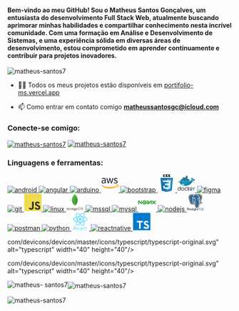 <h4>Bem-vindo ao meu GitHub! Sou o Matheus Santos Gonçalves, um entusiasta do desenvolvimento Full Stack Web, atualmente buscando aprimorar minhas habilidades e compartilhar conhecimento nesta incrível comunidade. Com uma formação em Análise e Desenvolvimento de Sistemas, e uma experiência sólida em diversas áreas de desenvolvimento, estou comprometido em aprender continuamente e contribuir para projetos inovadores.</h4>

<p align="left"> <img src="https: //komarev.com/ghpvc/?username=matheus-santos7&label=Profile%20views&color=0e75b6&style=flat" alt="matheus-santos7" /> </p>

- 👨‍💻 Todos os meus projetos estão disponíveis em [portifolio-ms.vercel.app](portifolio-ms.vercel.app)

- 📫 Como entrar em contato comigo **matheussantosgc@icloud.com**

<h3 align="left">Conecte-se comigo:</h3>
<p align="left">
<a href="https://linkedin.com/in/matheus-santos7" target= "blank"><img align="center" src="https://raw.githubusercontent.com/rahuldkjain/github-profile-readme-generator/master/src/images/icons/Social/linked-in-alt. svg" alt="matheus-santos7" height="30" width="40" /></a>
<a href="https://discord.gg/matheus-santos7" target="blank"><img alinhar="center" src="https://raw.githubusercontent.com/rahuldkjain/github-profile-readme-generator/master/src/images/icons/Social/discord.svg" alt="matheus-santos7" altura ="30" width="40" /></a>
</p>

<h3 align="left">Linguagens e ferramentas:</h3>
<p align="left"> <a href="https://developer.android.com" target="_blank" rel="noreferrer"> <img src="https://raw.githubusercontent.com/devicons /devicon/master/icons/android/android-original-wordmark.svg" alt="android" width="40" height="40"/> </a> <a href="https://angular.io " target="_blank" rel="noreferrer"> <img src="https://angular.io/assets/images/logos/angular/angular.svg" alt="angular" width="40" height=" 40"/> </a> <a href="https://www.arduino.cc/" target="_blank" rel="noreferrer"> <img src="https://cdn.worldvectorlogo.com/ logos/arduino-1.svg" alt="arduino" width="40" height="40"/> </a> <a href="https://aws.amazon.com" target="_blank" rel ="noreferrer"> <img src="https://raw.githubusercontent.com/devicons/devicon/master/icons/amazonwebservices/amazonwebservices-original-wordmark.svg" alt="aws" width="40" height= "40"/> </a> <a href="https://getbootstrap.com" target="_blank" rel="noreferrer"> <img src="https://raw.githubusercontent.com/devicons/ devicon/master/icons/bootstrap/bootstrap-plain-wordmark.svg" alt="bootstrap" width="40" height="40"/> </a> <a href="https://www.w3schools. com/css/" target="_blank" rel="noreferrer"> <img src="https://raw.githubusercontent.com/devicons/devicon/master/icons/css3/css3-original-wordmark.svg" alt ="css3" width="40" height="40"/> </a> <a href="https://www.docker.com/" target="_blank" rel="noreferrer"> <img src ="https://raw.githubusercontent.com/devicons/devicon/master/icons/docker/docker-original-wordmark.svg" alt="docker" width="40" height="40"/> </a > <a href="https://www.figma.com/" target="_blank" rel="noreferrer"> <img src="https://www.vectorlogo.zone/logos/figma/figma-icon .svg" alt="figma" width="40" height="40"/> </a> <a href="https://git-scm.com/" target="_blank" rel="noreferrer" > <img src="https://www.vectorlogo.zone/logos/git-scm/git-scm-icon.svg" alt="git" width="40" height="40"/> </a> <a href="https://developer.mozilla.org/en-US/docs/Web/JavaScript" target= "_blank" rel="noreferrer"> <img src="https://raw.githubusercontent.com/devicons/devicon/master/icons/javascript/javascript-original.svg" alt="javascript" width="40" height="40"/> </a> <a href="https://www.linux.org/" target="_blank" rel="noreferrer"> <img src="https://raw.githubusercontent .com/devicons/devicon/master/icons/linux/linux-original.svg" alt="linux" width="40" height="40"/> </a> <a href="https://www .mongodb.com/" target="_blank" rel="noreferrer"> <img src="https://raw.githubusercontent.com/devicons/devicon/master/icons/mongodb/mongodb-original-wordmark.svg" alt="mongodb" width="40" height="40"/> </a> <a href="https://www.microsoft.com/en-us/sql-server" target="_blank" rel ="noreferrer"> <img src="https://www.svgrepo.com/show/303229/microsoft-sql-server-logo.svg" alt="mssql" width="40" height="40"/ > </a> <a href="https://www.mysql.com/" target="_blank" rel="noreferrer"> <img src="https://raw.githubusercontent.com/devicons/devicon /master/icons/mysql/mysql-original-wordmark.svg" alt="mysql" width="40" height="40"/> </a> <a href="https://www.nginx.com "target="_blank" rel="noreferrer"> <img src="https://raw.githubusercontent.com/devicons/devicon/master/icons/nginx/nginx-original.svg" alt="nginx" width= "40" height="40"/> </a> <a href="https://nodejs.org" target="_blank" rel="noreferrer"> <img src="https://raw.githubusercontent .com/devicons/devicon/master/icons/nodejs/nodejs-original-wordmark.svg" alt="nodejs" width="40" height="40"/> </a> <a href="https:/ /www.postgresql.org" target="_blank" rel="noreferrer"> <img src="https://raw.githubusercontent.com/devicons/devicon/master/icons/postgresql/postgresql-original-wordmark.svg " alt="postgresql" width="40" height="40"/> </a> <a href="https://postman.com" target="_blank" rel="noreferrer"> <img src="https://www.vectorlogo.zone/logos/getpostman/getpostman-icon.svg" alt="postman" width="40" height= "40"/> </a> <a href="https://www.python.org" target="_blank" rel="noreferrer"> <img src="https://raw.githubusercontent.com/ devicons/devicon/master/icons/python/python-original.svg" alt="python" width="40" height="40"/> </a> <a href="https://reactjs.org/ "target="_blank" rel="noreferrer"> <img src="https://raw.githubusercontent.com/devicons/devicon/master/icons/react/react-original-wordmark.svg" alt="react" width="40" height="40"/> </a> <a href="https://reactnative.dev/" target="_blank" rel="noreferrer"> <img src="https:// reactnative.dev/img/header_logo.svg" alt="reactnative" width="40" height="40"/> </a> <a href="https://www.typescriptlang.org/" target=" _blank" rel="noreferrer"> <img src="https://raw.githubusercontent.com/devicons/devicon/master/icons/typescript/typescript-original.svg" alt="typescript" width="40" altura ="40"/> </a> </p>com/devicons/devicon/master/icons/typescript/typescript-original.svg" alt="typescript" width="40" height="40"/> </a> </p>com/devicons/devicon/master/icons/typescript/typescript-original.svg" alt="typescript" width="40" height="40"/> </a> </p>

<p><img align="left" src="https://github-readme-stats.vercel.app/api/top-langs?username=matheus-santos7&show_icons=true&locale=en&layout=compact" alt="matheus- santos7" /></p>

<p> <img align="center" src="https://github-readme-stats.vercel.app/api?username=matheus-santos7&show_icons=true&locale=en" alt ="matheus-santos7" /></p>

<p><img align="center" src="https://github-readme-streak-stats.herokuapp.com/?user=matheus-santos7&" alt= "matheus-santos7" /></p>
